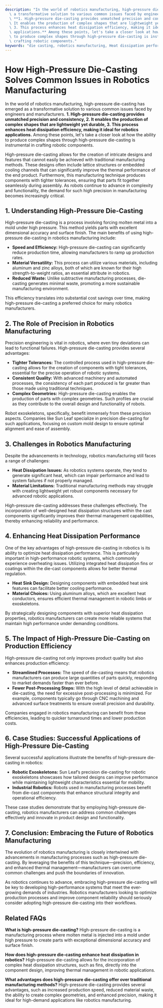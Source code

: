 ```yaml
---
description: "In the world of robotics manufacturing, high-pressure die-casting has emerged as\
  \ a transformative solution to various common issues faced by engineers and manufacturers.\
  \ **1. High-pressure die-casting provides unmatched precision and consistency, 2.\
  \ It enables the production of complex shapes that are lightweight yet durable,\
  \ 3. This process enhances heat dissipation efficiency, making it ideal for robotics\
  \ applications.** Among these points, let's take a closer look at how the ability\
  \ to produce complex shapes through high-pressure die-casting is instrumental in\
  \ crafting robotic components."
keywords: "die casting, robotics manufacturing, Heat dissipation performance, Die casting process"
---
```

# How High-Pressure Die-Casting Solves Common Issues in Robotics Manufacturing

In the world of robotics manufacturing, high-pressure die-casting has emerged as a transformative solution to various common issues faced by engineers and manufacturers. **1. High-pressure die-casting provides unmatched precision and consistency, 2. It enables the production of complex shapes that are lightweight yet durable, 3. This process enhances heat dissipation efficiency, making it ideal for robotics applications.** Among these points, let's take a closer look at how the ability to produce complex shapes through high-pressure die-casting is instrumental in crafting robotic components.

High-pressure die-casting allows for the creation of intricate designs and features that cannot easily be achieved with traditional manufacturing methods. These designs often include lattice structures or embedded cooling channels that can significantly improve the thermal performance of the end product. Furthermore, this manufacturing technique produces components with tighter tolerances, ensuring that parts fit together seamlessly during assembly. As robots continue to advance in complexity and functionality, the demand for such high precision in manufacturing becomes increasingly critical.

## **1. Understanding High-Pressure Die-Casting**

High-pressure die-casting is a process involving forcing molten metal into a mold under high pressure. This method yields parts with excellent dimensional accuracy and surface finish. The main benefits of using high-pressure die-casting in robotics manufacturing include:

- **Speed and Efficiency:** High-pressure die-casting can significantly reduce production time, allowing manufacturers to ramp up production rates. 
- **Material Versatility:** This process can utilize various materials, including aluminum and zinc alloys, both of which are known for their high strength-to-weight ratios, an essential attribute in robotics.
- **Reduced Waste:** Unlike subtractive manufacturing processes, die-casting generates minimal waste, promoting a more sustainable manufacturing environment.

This efficiency translates into substantial cost savings over time, making high-pressure die-casting a preferred choice for many robotics manufacturers.

## **2. The Role of Precision in Robotics Manufacturing**

Precision engineering is vital in robotics, where even tiny deviations can lead to functional failures. High-pressure die-casting provides several advantages:

- **Tighter Tolerances:** The controlled process used in high-pressure die-casting allows for the creation of components with tight tolerances, essential for the precise operation of robotic systems.
- **Consistent Quality:** With advanced machinery and automated processes, the consistency of each part produced is far greater than those made using traditional techniques.
- **Complex Geometries:** High-pressure die-casting enables the production of parts with complex geometries. Such profiles are crucial as they contribute to the overall design and functionality of robots.

Robot exoskeletons, specifically, benefit immensely from these precision aspects. Companies like Sun Leaf specialize in precision die-casting for such applications, focusing on custom mold design to ensure optimal alignment and ease of assembly.

## **3. Challenges in Robotics Manufacturing**

Despite the advancements in technology, robotics manufacturing still faces a range of challenges:

- **Heat Dissipation Issues:** As robotics systems operate, they tend to generate significant heat, which can impair performance and lead to system failures if not properly managed.
- **Material Limitations:** Traditional manufacturing methods may struggle with creating lightweight yet robust components necessary for advanced robotic applications. 

High-pressure die-casting addresses these challenges effectively. The incorporation of well-designed heat dissipation structures within the cast components significantly improves their thermal management capabilities, thereby enhancing reliability and performance.

## **4. Enhancing Heat Dissipation Performance**

One of the key advantages of high-pressure die-casting in robotics is its ability to optimize heat dissipation performance. This is particularly important in high-performance robotic systems, which commonly experience overheating issues. Utilizing integrated heat dissipation fins or coatings within the die-cast components allows for better thermal regulation.

- **Heat Sink Design:** Designing components with embedded heat sink features can facilitate better cooling performance.
- **Material Choices:** Using aluminum alloys, which are excellent heat conductors, ensures efficient thermal management in robotic limbs or exoskeletons.

By strategically designing components with superior heat dissipation properties, robotics manufacturers can create more reliable systems that maintain high performance under demanding conditions.

## **5. The Impact of High-Pressure Die-Casting on Production Efficiency**

High-pressure die-casting not only improves product quality but also enhances production efficiency:

- **Streamlined Processes:** The speed of die-casting means that robotics manufacturers can produce large quantities of parts quickly, responding to market demands faster than ever before.
- **Fewer Post-Processing Steps:** With the high level of detail achievable in die-casting, the need for excessive post-processing is minimized. For example, components typically go through CNC machining and advanced surface treatments to ensure overall precision and durability.

Companies engaged in robotics manufacturing can benefit from these efficiencies, leading to quicker turnaround times and lower production costs.

## **6. Case Studies: Successful Applications of High-Pressure Die-Casting**

Several successful applications illustrate the benefits of high-pressure die-casting in robotics:

- **Robotic Exoskeletons:** Sun Leaf’s precision die-casting for robotic exoskeletons showcases how tailored designs can improve performance while maintaining lightweight characteristics essential for mobility.
- **Industrial Robotics:** Robots used in manufacturing processes benefit from die-cast components that enhance structural integrity and operational efficiency.

These case studies demonstrate that by employing high-pressure die-casting, robotics manufacturers can address common challenges effectively and innovate in product design and functionality.

## **7. Conclusion: Embracing the Future of Robotics Manufacturing**

The evolution of robotics manufacturing is closely intertwined with advancements in manufacturing processes such as high-pressure die-casting. By leveraging the benefits of this technique—precision, efficiency, and enhanced thermal management—manufacturers can overcome common challenges and push the boundaries of innovation. 

As robotics continues to advance, embracing high-pressure die-casting will be key to developing high-performance systems that meet the ever-growing demands of industries. Robotics manufacturers looking to optimize production processes and improve component reliability should seriously consider adopting high-pressure die-casting into their workflows.

## **Related FAQs**

**What is high-pressure die-casting?**
High-pressure die-casting is a manufacturing process where molten metal is injected into a mold under high pressure to create parts with exceptional dimensional accuracy and surface finish.

**How does high-pressure die-casting enhance heat dissipation in robotics?**
High-pressure die-casting allows for the incorporation of complex heat dissipation structures, such as fins, directly into the component design, improving thermal management in robotic applications.

**What advantages does high-pressure die-casting offer over traditional manufacturing methods?**
High-pressure die-casting provides several advantages, such as increased production speed, reduced material waste, the ability to create complex geometries, and enhanced precision, making it ideal for high-demand applications like robotics manufacturing.
